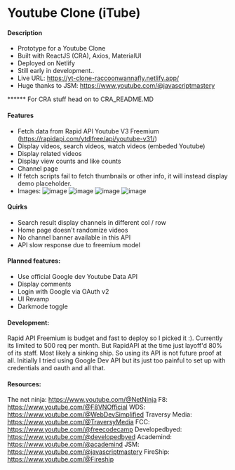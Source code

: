 # Youtube Clone (iTube)

#### Description
- Prototype for a Youtube Clone
- Built with ReactJS (CRA), Axios, MaterialUI
- Deployed on Netlify
- Still early in development..
- Live URL: https://yt-clone-raccoonwannafly.netlify.app/
- Huge thanks to JSM: https://www.youtube.com/@javascriptmastery

****** For CRA stuff head on to CRA_README.MD

#### Features
- Fetch data from Rapid API Youtube V3 Freemium (https://rapidapi.com/ytdlfree/api/youtube-v31/)
- Display videos, search videos, watch videos (embeded Youtube)
- Display related videos
- Display view counts and like counts
- Channel page
- If fetch scripts fail to fetch thumbnails or other info, it will instead display demo placeholder. 
- Images:
![image](https://github.com/raccoonwannafly/yt-clone/assets/130273473/1a2d65fc-4edd-43bd-92f7-543c83ebe269)
![image](https://github.com/raccoonwannafly/yt-clone/assets/130273473/1502c6ef-83b5-4d93-9a5a-7b741cfe639b)
![image](https://github.com/raccoonwannafly/yt-clone/assets/130273473/9fd7295c-dbdc-42b7-9a6b-e7bd89ffbe4b)
![image](https://github.com/raccoonwannafly/yt-clone/assets/130273473/e78f9a57-25c6-4a5b-aaf0-8ccc02981b0f)

#### Quirks
- Search result display channels in different col / row
- Home page doesn't randomize videos
- No channel banner available in this API
- API slow response due to freemium model

#### Planned features:
- Use official Google dev Youtube Data API
- Display comments
- Login with Google via OAuth v2
- UI Revamp
- Darkmode toggle



#### Development:
Rapid API Freemium is budget and fast to deploy so I picked it :).
Currently its limited to 500 req per month.
But RapidAPI at the time just layoff'd 80% of its staff. Most likely a sinking ship.
So using its API is not future proof at all.
Initially I tried using Google Dev API but its just too painful to set up with credentials and oauth and all that.

#### Resources:
The net ninja: https://www.youtube.com/@NetNinja
F8: https://www.youtube.com/@F8VNOfficial
WDS: https://www.youtube.com/@WebDevSimplified
Traversy Media: https://www.youtube.com/@TraversyMedia
FCC: https://www.youtube.com/@freecodecamp
Developedbyed: https://www.youtube.com/@developedbyed
Academind: https://www.youtube.com/@academind
JSM: https://www.youtube.com/@javascriptmastery
FireShip: https://www.youtube.com/@Fireship
